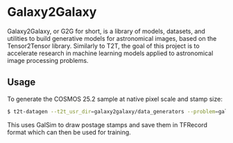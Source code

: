 # Galaxy2Galaxy

Galaxy2Galaxy, or G2G for short, is a library of models, datasets, and utilities to build generative models for astronomical images, based on the Tensor2Tensor library. Similarly to T2T, the goal of this project is to accelerate research in machine
learning models applied to astronomical image processing problems.

## Usage

To generate the COSMOS 25.2 sample at native pixel scale and stamp size:

```bash
$ t2t-datagen --t2t_usr_dir=galaxy2galaxy/data_generators --problem=galsim_cosmos --data_dir=/data2/g2g/cosmos
```
This uses GalSim to draw postage stamps and save them in TFRecord format which can then be used for training.

